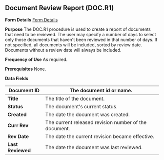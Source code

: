 ## Document Review Report (DOC.R1)
<PageHeader />

**Form Details**
[Form Details](../DOC-R1-1/README.md)

**Purpose**
The DOC.R1 procedure is used to create a report of documents that need to be
reviewed. The user may specify a number of days to select only those documents
that haven't been reviewed in that number of days. If not specified, all
documents will be included, sorted by review date. Documents without a review
date will always be included.

**Frequency of Use**
As required.

**Prerequisites**
None.

**Data Fields**

| **Document ID**   | The document id or name.                              |
| ----------------- | ----------------------------------------------------- |
| **Title**         | The title of the document.                            |
| **Status**        | The document's current status.                        |
| **Created**       | The date the document was created.                    |
| **Curr Rev**      | The current released revision number of the document. |
| **Rev Date**      | The date the current revision became effective.       |
| **Last Reviewed** | The date the document was last reviewed.              |

<badge text= "Version 8.10.57 " vertical="middle" />

<PageFooter />
